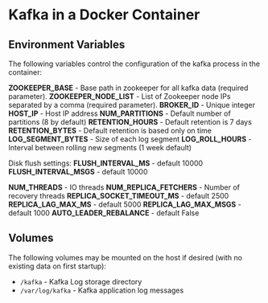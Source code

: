 # Kafka in a Docker Container #

## Environment Variables ##

The following variables control the configuration of the kafka process
in the container:

**ZOOKEEPER_BASE** - Base path in zookeeper for all kafka data (required parameter).
**ZOOKEEPER_NODE_LIST** - List of Zookeeper node IPs separated by a comma (required parameter).
**BROKER_ID** - Unique integer
**HOST_IP** - Host IP address
**NUM_PARTITIONS** - Default number of partitions (8 by default)
**RETENTION_HOURS** - Default retention is 7 days
**RETENTION_BYTES** - Default retention is based only on time
**LOG_SEGMENT_BYTES** - Size of each log segment
**LOG_ROLL_HOURS** - Interval between rolling new segments (1 week default)

Disk flush settings:
**FLUSH_INTERVAL_MS** - default 10000
**FLUSH_INTERVAL_MSGS** - default 10000

**NUM_THREADS** - IO threads
**NUM_REPLICA_FETCHERS** - Number of recovery threads
**REPLICA_SOCKET_TIMEOUT_MS** - default 2500
**REPLICA_LAG_MAX_MS** - default 5000
**REPLICA_LAG_MAX_MSGS** - default 1000
**AUTO_LEADER_REBALANCE** - default False

## Volumes ##

The following volumes may be mounted on the host if desired (with no
existing data on first startup):

* `/kafka` - Kafka Log storage directory
* `/var/log/kafka` - Kafka application log messages
